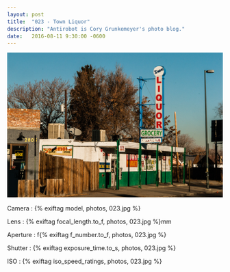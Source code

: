 ```yaml
---
layout: post
title:  "023 - Town Liquor"
description: "Antirobot is Cory Grunkemeyer's photo blog."
date:   2016-08-11 9:30:00 -0600
---
```


![023 - Town Liquor](/photos/023.jpg)

Camera
: {% exiftag model, photos, 023.jpg %}

Lens
: {% exiftag focal_length.to_f, photos, 023.jpg %}mm

Aperture
: f{% exiftag f_number.to_f, photos, 023.jpg %}

Shutter
: {% exiftag exposure_time.to_s, photos, 023.jpg %}

ISO
: {% exiftag iso_speed_ratings, photos, 023.jpg %}
